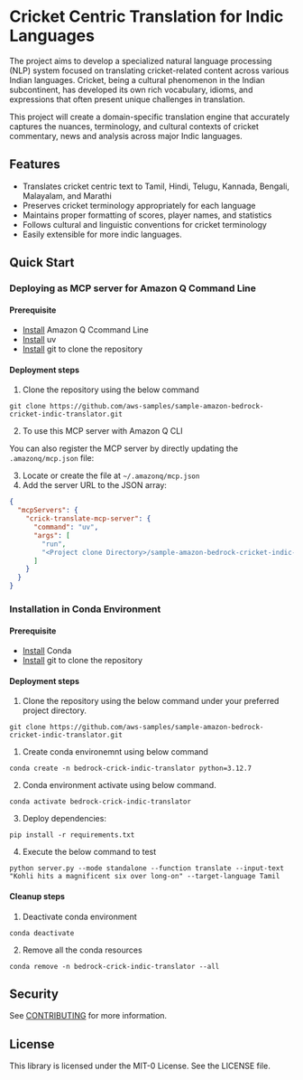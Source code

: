 # Cricket Centric Translation for Indic Languages

The project aims to develop a specialized natural language processing (NLP) system focused on translating cricket-related content across various Indian languages. Cricket, being a cultural phenomenon in the Indian subcontinent, has developed its own rich vocabulary, idioms, and expressions that often present unique challenges in translation.

This project will create a domain-specific translation engine that accurately captures the nuances, terminology, and cultural contexts of cricket commentary, news and analysis across major Indic languages.

## Features

- Translates cricket centric text to Tamil, Hindi, Telugu, Kannada, Bengali, Malayalam, and Marathi
- Preserves cricket terminology appropriately for each language
- Maintains proper formatting of scores, player names, and statistics
- Follows cultural and linguistic conventions for cricket terminology
- Easily extensible for more indic languages.

## Quick Start

### Deploying as MCP server for Amazon Q Command Line

#### Prerequisite

- [Install](https://docs.aws.amazon.com/amazonq/latest/qdeveloper-ug/command-line-installing.html) Amazon Q Ccommand Line 
- [Install](https://docs.astral.sh/uv/getting-started/installation/) uv
- [Install](https://git-scm.com/book/en/v2/Getting-Started-Installing-Git) git to clone the repository

#### Deployment steps

1. Clone the repository using the below command

```
git clone https://github.com/aws-samples/sample-amazon-bedrock-cricket-indic-translator.git
```

2. To use this MCP server with Amazon Q CLI

You can also register the MCP server by directly updating the `.amazonq/mcp.json` file:

3. Locate or create the file at `~/.amazonq/mcp.json`
4. Add the server URL to the JSON array:

```json
{
  "mcpServers": {
    "crick-translate-mcp-server": {
      "command": "uv",
      "args": [
        "run",
        "<Project clone Directory>/sample-amazon-bedrock-cricket-indic-translator/server.py"
      ]
    }
  }
}

```

### Installation in Conda Environment

#### Prerequisite

- [Install](https://docs.conda.io/projects/conda/en/stable/user-guide/install/index.html) Conda 
- [Install](https://git-scm.com/book/en/v2/Getting-Started-Installing-Git) git to clone the repository

#### Deployment steps

1. Clone the repository using the below command under your preferred project directory.

```
git clone https://github.com/aws-samples/sample-amazon-bedrock-cricket-indic-translator.git
```

1. Create conda environemnt using below command

```
conda create -n bedrock-crick-indic-translator python=3.12.7
```
2. Conda environment activate using below command.

```
conda activate bedrock-crick-indic-translator
```

3. Deploy dependencies:

```
pip install -r requirements.txt
```

4. Execute the below command to test

```
python server.py --mode standalone --function translate --input-text "Kohli hits a magnificent six over long-on" --target-language Tamil
```

#### Cleanup steps

1. Deactivate conda environment

```
conda deactivate 
```

2. Remove all the conda resources

```
conda remove -n bedrock-crick-indic-translator --all
```

## Security

See [CONTRIBUTING](CONTRIBUTING.md#security-issue-notifications) for more information.

## License

This library is licensed under the MIT-0 License. See the LICENSE file.

